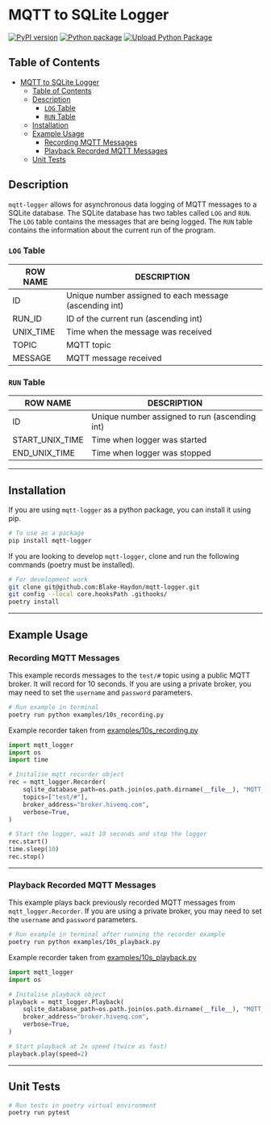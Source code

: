 # MQTT to SQLite Logger

[![PyPI version](https://badge.fury.io/py/mqtt-logger.svg)](https://badge.fury.io/py/mqtt-logger)
[![Python package](https://github.com/Blake-Haydon/mqtt-logger/actions/workflows/python-package.yml/badge.svg)](https://github.com/Blake-Haydon/mqtt-logger/actions/workflows/python-package.yml)
[![Upload Python Package](https://github.com/Blake-Haydon/mqtt-logger/actions/workflows/python-publish.yml/badge.svg)](https://github.com/Blake-Haydon/mqtt-logger/actions/workflows/python-publish.yml)

## Table of Contents
- [MQTT to SQLite Logger](#mqtt-to-sqlite-logger)
  - [Table of Contents](#table-of-contents)
  - [Description](#description)
    - [`LOG` Table](#log-table)
    - [`RUN` Table](#run-table)
  - [Installation](#installation)
  - [Example Usage](#example-usage)
    - [Recording MQTT Messages](#recording-mqtt-messages)
    - [Playback Recorded MQTT Messages](#playback-recorded-mqtt-messages)
  - [Unit Tests](#unit-tests)

## Description

`mqtt-logger` allows for asynchronous data logging of MQTT messages to a SQLite database. The SQLite database has two 
tables called `LOG` and `RUN`. The `LOG` table contains the messages that are being logged. The `RUN` table contains 
the information about the current run of the program.

### `LOG` Table

| ROW NAME  | DESCRIPTION                                            |
| --------- | ------------------------------------------------------ |
| ID        | Unique number assigned to each message (ascending int) |
| RUN_ID    | ID of the current run (ascending int)                  |
| UNIX_TIME | Time when the message was received                     |
| TOPIC     | MQTT topic                                             |
| MESSAGE   | MQTT message received                                  |

### `RUN` Table

| ROW NAME        | DESCRIPTION                                   |
| --------------- | --------------------------------------------- |
| ID              | Unique number assigned to run (ascending int) |
| START_UNIX_TIME | Time when logger was started                  |
| END_UNIX_TIME   | Time when logger was stopped                  |


--- 


## Installation

If you are using `mqtt-logger` as a python package, you can install it using pip.

```bash
# To use as a package
pip install mqtt-logger
```

If you are looking to develop `mqtt-logger`, clone and run the following commands (poetry must be installed). 

```bash
# For development work
git clone git@github.com:Blake-Haydon/mqtt-logger.git
git config --local core.hooksPath .githooks/
poetry install
```

---


## Example Usage

### Recording MQTT Messages

This example records messages to the `test/#` topic using a public MQTT broker. It will record for 10 seconds. If you 
are using a private broker, you may need to set the `username` and `password` parameters.

```bash
# Run example in terminal
poetry run python examples/10s_recording.py
```

Example recorder taken from [examples/10s_recording.py](examples/10s_recording.py)
```python
import mqtt_logger
import os
import time

# Initalise mqtt recorder object
rec = mqtt_logger.Recorder(
    sqlite_database_path=os.path.join(os.path.dirname(__file__), "MQTT_log.db"),
    topics=["test/#"],
    broker_address="broker.hivemq.com",
    verbose=True,
)

# Start the logger, wait 10 seconds and stop the logger
rec.start()
time.sleep(10)
rec.stop()
```

---


### Playback Recorded MQTT Messages

This example plays back previously recorded MQTT messages from `mqtt_logger.Recorder`. If you are using a private 
broker, you may need to set the `username` and `password` parameters.

```bash
# Run example in terminal after running the recorder example
poetry run python examples/10s_playback.py
```

Example recorder taken from [examples/10s_playback.py](examples/10s_playback.py)
```python
import mqtt_logger
import os

# Initalise playback object
playback = mqtt_logger.Playback(
    sqlite_database_path=os.path.join(os.path.dirname(__file__), "MQTT_log.db"),
    broker_address="broker.hivemq.com",
    verbose=True,
)

# Start playback at 2x speed (twice as fast)
playback.play(speed=2)
```


---


## Unit Tests

```bash
# Run tests in poetry virtual environment
poetry run pytest
```